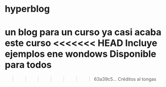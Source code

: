 # hyperblog
un blog para un curso 
ya casi acaba este curso 
<<<<<<< HEAD
Incluye ejemplos ene wondows
Disponible para todos
=======
>>>>>>> 63a39c5... Créditos al tongas
